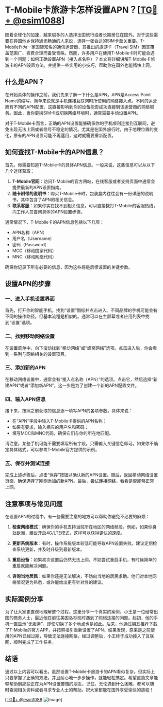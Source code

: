 # T-Mobile卡旅游卡怎样设置APN？[[TG💪+ @esim1088](https://t.me/s/esim1088)]

随着全球化的加速，越来越多的人选择出国旅行或者长期居住在国外。对于这些需要在异国他乡保持通讯畅通的人来说，选择一张合适的SIM卡至关重要。T-Mobile作为一家国际知名的通信运营商，其推出的旅游卡（Travel SIM）因其覆盖范围广、资费合理而备受青睐。然而，许多用户在使用T-Mobile卡时可能会遇到一个问题：如何正确设置APN（接入点名称）？本文将详细讲解T-Mobile卡旅游卡的APN设置方法，并提供一些实用的小技巧，帮助你在国外也能畅快上网。

## 什么是APN？

在开始具体的操作之前，我们先来了解一下什么是APN。APN是Access Point Name的缩写，简单来说就是手机连接互联网时所使用的网络接入点。不同的运营商有不同的APN配置，这直接影响到你的设备能否成功连接到该运营商的网络服务。因此，当你更换SIM卡或切换网络环境时，通常需要手动设置APN。

对于T-Mobile卡而言，正确的APN设置能够确保你的手机顺利连接到互联网，避免出现无法上网或者信号不稳定的情况。尤其是在国外旅行时，由于地理位置的变化，原有的APN设置可能不再适用，这时就需要重新配置。

## 如何查找T-Mobile卡的APN信息？

首先，你需要知道T-Mobile卡的具体APN信息。一般来说，这些信息可以从以下几个途径获取：

1. **T-Mobile官网**：访问T-Mobile的官方网站，在线客服或者支持页面中通常会提供最新的APN设置指南。
2. **随卡附带的说明书**：购买T-Mobile卡时，包装盒内往往会有一份详细的说明书，其中包含了APN的相关信息。
3. **联系客服**：如果你实在找不到相关信息，可以直接拨打T-Mobile的客服热线，向工作人员咨询具体的APN设置步骤。

通常情况下，T-Mobile卡的APN信息包括以下几项：
- APN名称（APN）
- 用户名（Username）
- 密码（Password）
- MCC（移动国家代码）
- MNC（移动网络代码）

确保你记录下所有必要的信息，因为这些将是后续设置的关键参数。

## 设置APN的步骤

### 一、进入手机设置界面

首先，打开你的智能手机，找到“设置”图标并点击进入。不同品牌的手机可能会有不同的操作路径，但基本流程是相似的。通常可以在主屏幕或者应用列表中找到“设置”选项。

### 二、找到移动网络设置

在设置菜单中，向下滚动找到“移动网络”或“蜂窝网络”选项。点击进入后，你会看到一系列与网络相关的设置项目。

### 三、添加新的APN

在移动网络设置中，通常会有“接入点名称（APN）”的选项。点击它，然后选择“新建APN”或者“添加新APN”。这一步是为了创建一个新的APN配置文件。

### 四、输入APN信息

接下来，按照之前获取的信息逐一填写APN的各项参数。具体来说：
- 在“APN”字段中输入T-Mobile卡提供的APN名称；
- 如果有要求，输入相应的用户名和密码；
- 填写MCC和MNC代码，确保它们与你的所在地匹配。

请注意，某些手机可能不需要填写所有字段，只需输入关键信息即可。如果你不确定具体格式，可以参考T-Mobile官方提供的示例。

### 五、保存并测试连接

完成上述步骤后，点击“保存”按钮以确认新的APN设置。随后，返回移动网络设置页面，确保选择了刚刚添加的新APN。最后，尝试连接网络，看看是否能够正常上网。

## 注意事项与常见问题

在设置APN的过程中，有一些需要注意的地方可以帮助你避免不必要的麻烦：

1. **检查网络模式**：确保你的手机支持当前所在地区的网络频段。例如，如果你身处欧洲，建议开启4G/LTE模式，这样可以获得更快的速度。
   
2. **更新系统版本**：有时，操作系统版本较低可能导致APN设置失败。建议定期检查系统更新，并及时升级到最新版本。

3. **重启设备**：如果初次设置后仍然无法上网，不妨尝试重启手机，有时候简单的重启就能解决问题。

4. **咨询当地居民**：如果你还是无法解决，不妨向当地的居民求助。他们对本地网络情况更为熟悉，或许能给出更有针对性的建议。

## 实际案例分享

为了让大家更直观地理解整个过程，这里分享一个真实的案例。小王是一位经常出国的商务人士，最近他在前往美国洛杉矶时遇到了网络连接的问题。起初，他的手机一直显示“无服务”，即使切换了多个地点也是如此。后来，他通过朋友推荐下载了T-Mobile的官方APP，并按照指引重新设置了APN。结果发现，原来是之前使用的APN已经过期，导致无法连接网络。经过调整后，小王终于成功接入了互联网，顺利完成了工作任务。

## 结语

通过以上内容可以看出，虽然设置T-Mobile卡旅游卡的APN看似复杂，但实际上只要掌握了正确的方法，并且耐心地一步步操作，就能轻松搞定。希望这篇文章能够帮助到那些正在为APN设置苦恼的朋友。记住，无论遇到什么困难，都可以随时查阅相关资料或者寻求专业人士的帮助。祝大家都能在国外享受愉快的旅程！

[[TG💪+ @esim1088](https://t.me/s/esim1088) ![Image](https://i.postimg.cc/4NQfJmqS/Snipaste-2025-05-13-00-14-12.png)]